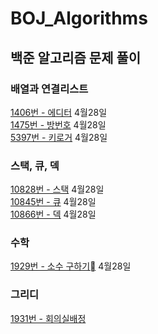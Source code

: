 # BOJ_Algorithms
## 백준 알고리즘 문제 풀이 

### 배열과 연결리스트
[1406번 - 에디터](https://www.acmicpc.net/problem/1406) 4월28일  
[1475번 - 방번호](https://www.acmicpc.net/problem/1475) 4월28일  
[5397번 - 키로거](https://www.acmicpc.net/problem/5397) 4월28일

### 스택, 큐, 덱
[10828번 - 스택](https://www.acmicpc.net/problem/10828) 4월28일  
[10845번 - 큐](https://www.acmicpc.net/problem/10845) 4월28일  
[10866번 - 덱](https://www.acmicpc.net/problem/10866) 4월28일  

### 수학
[1929번 - 소수 구하기](https://www.acmicpc.net/problem/1929) 4월28일  

### 그리디

[1931번 - 회의실배정](https://www.acmicpc.net/problem/1931)